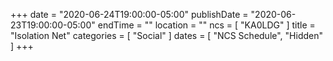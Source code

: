 +++
date = "2020-06-24T19:00:00-05:00"
publishDate = "2020-06-23T19:00:00-05:00"
endTime = ""
location = ""
ncs = [ "KA0LDG" ]
title = "Isolation Net"
categories = [ "Social" ]
dates = [ "NCS Schedule", "Hidden" ]
+++
